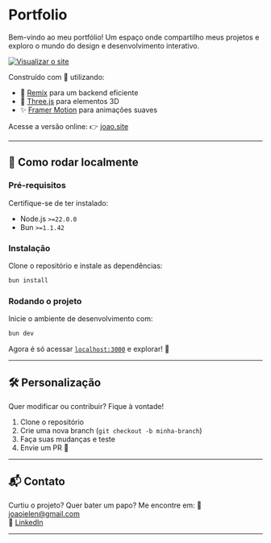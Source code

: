 # Portfolio

Bem-vindo ao meu portfólio! Um espaço onde compartilho meus projetos e exploro o mundo do design e desenvolvimento interativo.

[![Visualizar o site](https://i.imgur.com/BqUEwOw.png)](https://portifolio-ivory-phi.vercel.app/)

Construído com 💜 utilizando:
- 🚀 [Remix](https://remix.run/) para um backend eficiente
- 🎨 [Three.js](https://threejs.org/) para elementos 3D
- ✨ [Framer Motion](https://www.framer.com/motion/) para animações suaves

Acesse a versão online: 👉 [joao.site]([https://pinuya.site](https://portifolio-ivory-phi.vercel.app/))

---

## 🚀 Como rodar localmente

### **Pré-requisitos**
Certifique-se de ter instalado:
- Node.js `>=22.0.0`
- Bun `>=1.1.42`

### **Instalação**
Clone o repositório e instale as dependências:

```bash
bun install
```

### **Rodando o projeto**
Inicie o ambiente de desenvolvimento com:

```bash
bun dev
```

Agora é só acessar [`localhost:3000`](http://localhost:3000) e explorar! 🌟

---

## 🛠️ Personalização
Quer modificar ou contribuir? Fique à vontade!
1. Clone o repositório
2. Crie uma nova branch (`git checkout -b minha-branch`)
3. Faça suas mudanças e teste
4. Envie um PR 🚀

---

## 📬 Contato
Curtiu o projeto? Quer bater um papo? Me encontre em:
📧 [joaoielen@gmail.com](mailto:joaoielen@gmail.com)  
💼 [LinkedIn](https://www.linkedin.com/feed/)

---
